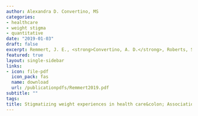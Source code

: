 ```yaml
---
author: Alexandra D. Convertino, MS
categories:
- healthcare
- weight stigma
- quantitative
date: "2019-01-03"
draft: false
excerpt: Remmert, J. E., <strong>Convertino, A. D.</strong>, Roberts, S. R., Godfrey, K. M., & Butryn, M. L. (2019). Stigmatizing weight experiences in health care&colon; Associations with BMI and eating behaviours. <em>Obesity Science & Practice, 5</em>(6), 555–563. https://doi.org/10.1002/osp4.379
featured: true
layout: single-sidebar
links:
- icon: file-pdf
  icon_pack: fas
  name: download
  url: /publicationpdfs/Remmert2019.pdf
subtitle: ""
tags:
title: Stigmatizing weight experiences in health care&colon; Associations with BMI and eating behaviours
---
```


